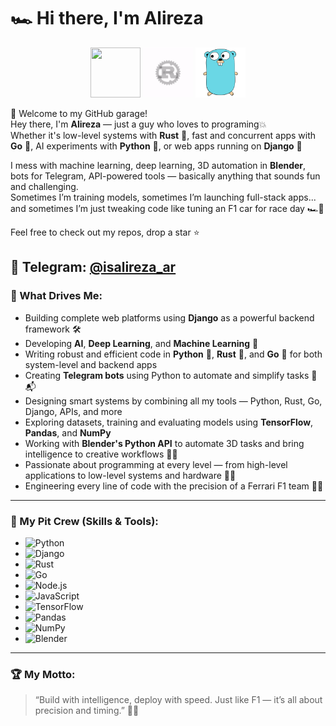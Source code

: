 # 🏎️ Hi there, I'm Alireza

<p align="center">
  <img src="https://media.giphy.com/media/KAq5w47R9rmTuvWOWa/giphy.gif" width="80" height="80">
  <img src="https://github.com/Alirezaar82/Alirezaar82/blob/main/Rustlanguage-ezgif.com-optimize.gif" width="80" height="80" alt="Rust">
  <img src="https://raw.githubusercontent.com/devicons/devicon/master/icons/go/go-original.svg" width="80" height="80" alt="Go">
</p>

🏁 Welcome to my GitHub garage!  
Hey there, I'm **Alireza** — just a guy who loves to programing💥  
Whether it's low-level systems with **Rust** 🦀, fast and concurrent apps with **Go** 🐹, AI experiments with **Python** 🐍, or web apps running on **Django** 🚀

I mess with machine learning, deep learning, 3D automation in **Blender**, bots for Telegram, API-powered tools — basically anything that sounds fun and challenging.  
Sometimes I’m training models, sometimes I’m launching full-stack apps... and sometimes I’m just tweaking code like tuning an F1 car for race day 🏎️💨

Feel free to check out my repos, drop a star ⭐

📡 Telegram: [@isalireza_ar](https://t.me/isalireza_ar)
---

### 🧠 What Drives Me:
- Building complete web platforms using **Django** as a powerful backend framework 🛠️
- Developing **AI**, **Deep Learning**, and **Machine Learning** 🤖
- Writing robust and efficient code in **Python** 🐍, **Rust** 🦀, and **Go** 🐹 for both system-level and backend apps
- Creating **Telegram bots** using Python to automate and simplify tasks 🤖📬
- Designing smart systems by combining all my tools — Python, Rust, Go, Django, APIs, and more
- Exploring datasets, training and evaluating models using **TensorFlow**, **Pandas**, and **NumPy**
- Working with **Blender's Python API** to automate 3D tasks and bring intelligence to creative workflows 🎨🧠
- Passionate about programming at every level — from high-level applications to low-level systems and hardware 🚀🔧  
- Engineering every line of code with the precision of a Ferrari F1 team 🏁💨
---

### 🧰 My Pit Crew (Skills & Tools):
- ![Python](https://img.shields.io/badge/Python-3670A0?style=for-the-badge&logo=python&logoColor=ffdd54)
- ![Django](https://img.shields.io/badge/Django-092E20?style=for-the-badge&logo=django&logoColor=white)
- ![Rust](https://img.shields.io/badge/Rust-000000?style=for-the-badge&logo=rust&logoColor=white)
- ![Go](https://img.shields.io/badge/Go-00ADD8?style=for-the-badge&logo=go&logoColor=white)
- ![Node.js](https://img.shields.io/badge/Node.js-43853D?style=for-the-badge&logo=node.js&logoColor=white)
- ![JavaScript](https://img.shields.io/badge/JavaScript-F7DF1E?style=for-the-badge&logo=javascript&logoColor=black)
- ![TensorFlow](https://img.shields.io/badge/TensorFlow-FF6F00?style=for-the-badge&logo=tensorflow&logoColor=white)
- ![Pandas](https://img.shields.io/badge/Pandas-150458?style=for-the-badge&logo=pandas&logoColor=white)
- ![NumPy](https://img.shields.io/badge/Numpy-013243?style=for-the-badge&logo=numpy&logoColor=white)
- ![Blender](https://img.shields.io/badge/Blender-F5792A?style=for-the-badge&logo=blender&logoColor=white)

---

### 🏆 My Motto:
> “Build with intelligence, deploy with speed. Just like F1 — it’s all about precision and timing.” 🧠🏁

